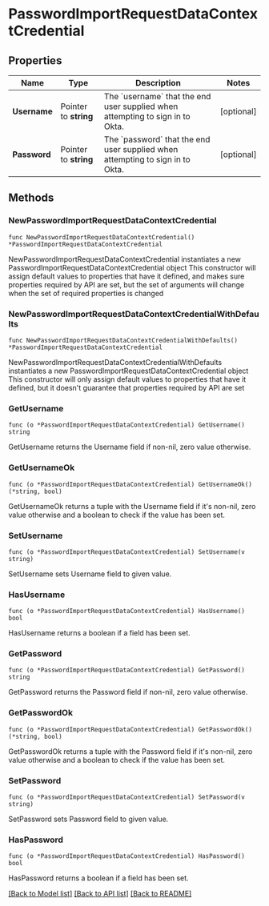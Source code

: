 # PasswordImportRequestDataContextCredential

## Properties

Name | Type | Description | Notes
------------ | ------------- | ------------- | -------------
**Username** | Pointer to **string** | The &#x60;username&#x60; that the end user supplied when attempting to sign in to Okta. | [optional] 
**Password** | Pointer to **string** | The &#x60;password&#x60; that the end user supplied when attempting to sign in to Okta. | [optional] 

## Methods

### NewPasswordImportRequestDataContextCredential

`func NewPasswordImportRequestDataContextCredential() *PasswordImportRequestDataContextCredential`

NewPasswordImportRequestDataContextCredential instantiates a new PasswordImportRequestDataContextCredential object
This constructor will assign default values to properties that have it defined,
and makes sure properties required by API are set, but the set of arguments
will change when the set of required properties is changed

### NewPasswordImportRequestDataContextCredentialWithDefaults

`func NewPasswordImportRequestDataContextCredentialWithDefaults() *PasswordImportRequestDataContextCredential`

NewPasswordImportRequestDataContextCredentialWithDefaults instantiates a new PasswordImportRequestDataContextCredential object
This constructor will only assign default values to properties that have it defined,
but it doesn't guarantee that properties required by API are set

### GetUsername

`func (o *PasswordImportRequestDataContextCredential) GetUsername() string`

GetUsername returns the Username field if non-nil, zero value otherwise.

### GetUsernameOk

`func (o *PasswordImportRequestDataContextCredential) GetUsernameOk() (*string, bool)`

GetUsernameOk returns a tuple with the Username field if it's non-nil, zero value otherwise
and a boolean to check if the value has been set.

### SetUsername

`func (o *PasswordImportRequestDataContextCredential) SetUsername(v string)`

SetUsername sets Username field to given value.

### HasUsername

`func (o *PasswordImportRequestDataContextCredential) HasUsername() bool`

HasUsername returns a boolean if a field has been set.

### GetPassword

`func (o *PasswordImportRequestDataContextCredential) GetPassword() string`

GetPassword returns the Password field if non-nil, zero value otherwise.

### GetPasswordOk

`func (o *PasswordImportRequestDataContextCredential) GetPasswordOk() (*string, bool)`

GetPasswordOk returns a tuple with the Password field if it's non-nil, zero value otherwise
and a boolean to check if the value has been set.

### SetPassword

`func (o *PasswordImportRequestDataContextCredential) SetPassword(v string)`

SetPassword sets Password field to given value.

### HasPassword

`func (o *PasswordImportRequestDataContextCredential) HasPassword() bool`

HasPassword returns a boolean if a field has been set.


[[Back to Model list]](../README.md#documentation-for-models) [[Back to API list]](../README.md#documentation-for-api-endpoints) [[Back to README]](../README.md)


